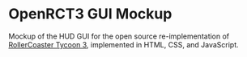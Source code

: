 
# OpenRCT3 GUI Mockup

Mockup of the HUD GUI for the open source re-implementation of [RollerCoaster Tycoon 3](https://www.frontier.co.uk/our-games/our-gameography/#rollercoastertycoon3), implemented in HTML, CSS, and JavaScript.
